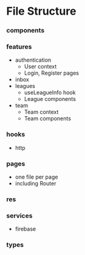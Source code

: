 # File Structure

### components

### features

- authentication
  - User context
  - Login, Register pages
- inbox
- leagues
  - useLeagueInfo hook
  - League components
- team
  - Team context
  - Team components

### hooks

- http

### pages

- one file per page
- including Router

### res

### services

- firebase

### types
